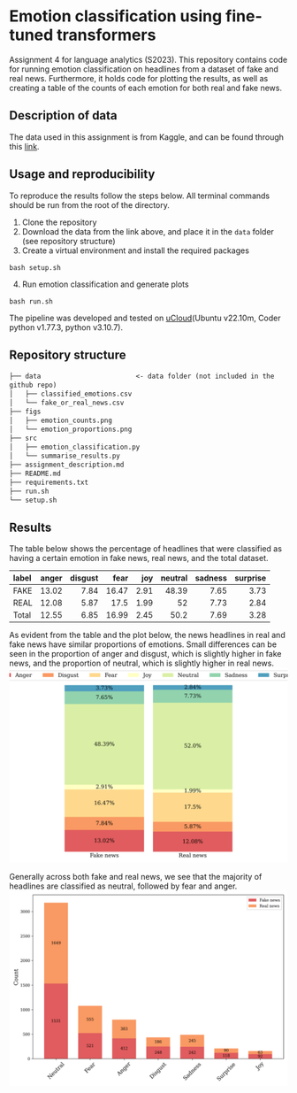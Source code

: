 # Emotion classification using fine-tuned transformers
Assignment 4 for language analytics (S2023). This repository contains code for running emotion classification on headlines from a dataset of fake and real news. Furthermore, it holds code for plotting the results, as well as creating a table of the counts of each emotion for both real and fake news.

## Description of data
The data used in this assignment is from Kaggle, and can be found through this [link](https://www.kaggle.com/datasets/jillanisofttech/fake-or-real-news).


## Usage and reproducibility
To reproduce the results follow the steps below. All terminal commands should be run from the root of the directory.
1. Clone the repository
2. Download the data from the link above, and place it in the `data` folder (see repository structure)
3. Create a virtual environment and install the required packages
```
bash setup.sh
```
4. Run emotion classification and generate plots
```
bash run.sh
```
The pipeline was developed and tested on [uCloud](https://cloud.sdu.dk/app/dashboard)(Ubuntu v22.10m, Coder python v1.77.3, python v3.10.7).


## Repository structure
```
├── data                        <- data folder (not included in the github repo)
│   ├── classified_emotions.csv
│   └── fake_or_real_news.csv
├── figs
│   ├── emotion_counts.png
│   └── emotion_proportions.png
├── src
│   ├── emotion_classification.py
│   └── summarise_results.py
├── assignment_description.md
├── README.md
├── requirements.txt
├── run.sh
└── setup.sh
```

## Results
The table below shows the percentage of headlines that were classified as having a certain emotion in fake news, real news, and the total dataset.

| label   |   anger |   disgust |   fear |   joy |   neutral |   sadness |   surprise |
|:--------|--------:|----------:|-------:|------:|----------:|----------:|-----------:|
| FAKE    |   13.02 |      7.84 |  16.47 |  2.91 |     48.39 |      7.65 |       3.73 |
| REAL    |   12.08 |      5.87 |  17.5  |  1.99 |     52    |      7.73 |       2.84 |
| Total   |   12.55 |      6.85 |  16.99 |  2.45 |     50.2  |      7.69 |       3.28 |

As evident from the table and the plot below, the news headlines in real and fake news have similar proportions of emotions. Small differences can be seen in the proportion of anger and disgust, which is slightly higher in fake news, and the proportion of neutral, which is slightly higher in real news.
![plot](figs/emotion_proportions.png)


Generally across both fake and real news, we see that the majority of headlines are classified as neutral, followed by fear and anger.
![plot](figs/emotion_counts.png)

